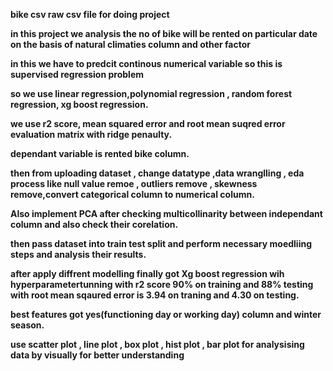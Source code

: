 **bike csv raw csv file for doing project**

**in this project we analysis the no of bike will be rented on particular date on the basis of natural climaties column and other factor**

**in this we have to predcit continous numerical variable so this is supervised regression problem**

**so we use linear regression,polynomial regression , random forest regression, xg boost regression.**

**we use  r2 score, mean squared error and root mean suqred error evaluation matrix with ridge penaulty.**

**dependant variable is rented bike column.**

**then from uploading dataset , change datatype ,data wranglling , eda process like null value remoe , outliers remove , skewness remove,convert categorical column to numerical column.**

**Also implement PCA after checking multicollinarity between independant column and also check their corelation.**

**then pass dataset into train test split and perform necessary moedliing steps and analysis their results.**

**after apply diffrent modelling finally got Xg boost regression wih hyperparametertunning with r2 score 90% on training and 88% testing with root mean sqaured error is 3.94 on traning and 4.30 on testing.**

**best features got yes(functioning day or working day) column and winter season.**

**use scatter plot , line plot , box plot , hist plot , bar plot for analysising data by visually for better understanding**
